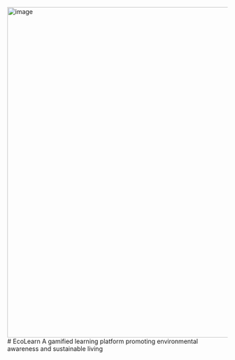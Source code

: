 <img width="1593" height="755" alt="image" src="https://github.com/user-attachments/assets/4c525fed-fe38-4206-bb70-c5b851bbd081" /># EcoLearn
A gamified learning platform promoting environmental awareness and sustainable living

